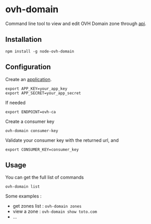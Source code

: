 ovh-domain
===

Command line tool to view and edit OVH Domain zone through [api](api.ovh.com).

Installation
---

    npm install -g node-ovh-domain

Configuration
---

Create an [application](https://eu.api.ovh.com/createApp/).

    export APP_KEY=your_app_key
    export APP_SECRET=your_app_secret

If needed

    export ENDPOINT=ovh-ca

Create a consumer key

    ovh-domain consumer-key

Validate your consumer key with the returned url, and

    export CONSUMER_KEY=consumer_key

Usage
---

You can get the full list of commands

    ovh-domain list

Some examples :

* get zones list : ``ovh-domain zones``
* view a zone : ``ovh-domain show toto.com``
* ...